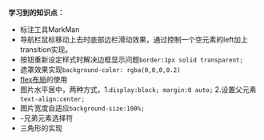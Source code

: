 **学习到的知识点：**

* 标注工具MarkMan
* 导航栏鼠标移动上去时底部边栏滑动效果，通过控制一个空元素的left加上transition实现。
* 按钮重新设定样式时解决边框显示问题```border:1px solid transparent;```
* 遮罩效果实现```background-color: rgba(0,0,0,0.2)```
* [flex布局](https://segmentfault.com/a/1190000002910324 )的使用
* 图片水平居中，两种方式，1.```display:block; margin:0 auto;``` 2.设置父元素```text-align:center;```
* 图片宽度自适应```background-size:100%;```
* ```~```兄弟元素选择符
* 三角形的实现